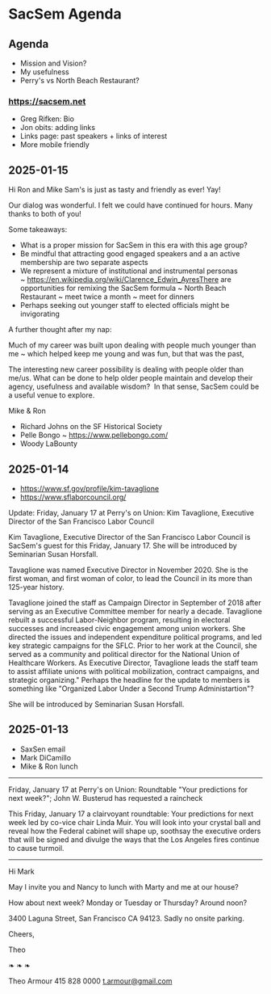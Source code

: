 # SacSem Agenda

## Agenda

* Mission and Vision?
* My usefulness
* Perry's vs North Beach Restaurant?

### https://sacsem.net

* Greg Rifken: Bio
* Jon obits: adding links
* Links page: past speakers + links of interest
* More mobile friendly

## 2025-01-15

Hi Ron and Mike
Sam's is just as tasty and friendly as ever! Yay!

Our dialog was wonderful. I felt we could have continued for hours. Many thanks to both of you!

Some takeaways:

* What is a proper mission for SacSem in this era with this age group?
* Be mindful that attracting good engaged speakers and a an active membership are two separate aspects
* We represent a mixture of institutional and instrumental personas ~ https://en.wikipedia.org/wiki/Clarence_Edwin_AyresThere are opportunities for remixing the SacSem formula ~ North Beach Restaurant ~ meet twice a month ~ meet for dinners
* Perhaps seeking out younger staff to elected officials might be invigorating

A further thought after my nap:

Much of my career was built upon dealing with people much younger than me ~ which helped keep me young and was fun, but that was the past,

The interesting new career possibility is dealing with people older than me/us. What can be done to help older people maintain and develop their agency, usefulness and available wisdom?  In that sense, SacSem could be a useful venue to explore.


Mike & Ron

* Richard Johns on the SF Historical Society
* Pelle Bongo ~ https://www.pellebongo.com/
* Woody LaBounty

## 2025-01-14

* https://www.sf.gov/profile/kim-tavaglione
* https://www.sflaborcouncil.org/

Update: Friday, January 17 at Perry's on Union: Kim Tavaglione, Executive Director of the San Francisco Labor Council

Kim Tavaglione, Executive Director of the San Francisco Labor Council is SacSem's guest for this Friday, January 17. She will be introduced by Seminarian Susan Horsfall.

Tavaglione was named Executive Director in November 2020. She is the first woman, and first woman of color, to lead the Council in its more than 125-year history.

Tavaglione joined the staff as Campaign Director in September of 2018 after serving as an Executive Committee member for nearly a decade. Tavaglione rebuilt a successful Labor-Neighbor program, resulting in electoral successes and increased civic engagement among union workers. She directed the issues and independent expenditure political programs, and led key strategic campaigns for the SFLC. Prior to her work at the Council, she served as a community and political director for the National Union of Healthcare Workers.
As Executive Director, Tavaglione leads the staff team to assist affiliate unions with political mobilization, contract campaigns, and strategic organizing."
Perhaps the headline for the update to members is something like "Organized Labor Under a Second Trump Administartion"?

She will be introduced by Seminarian Susan Horsfall.

## 2025-01-13

* SaxSen email
* Mark DiCamillo
* Mike & Ron lunch

***

Friday, January 17 at Perry's on Union: Roundtable "Your predictions for next week?"; John W. Busterud has requested a raincheck

This Friday, January 17 a clairvoyant roundtable: Your predictions for next week led by co-vice chair Linda Muir. You will look into your crystal ball and reveal how the Federal cabinet will shape up, soothsay the executive orders that will be signed and divulge the ways that the Los Angeles fires continue to cause turmoil.

***

Hi Mark

May I invite you and Nancy to lunch with Marty and me at our house?

How about next week? Monday or Tuesday or Thursday? Around noon?

3400 Laguna Street, San Francisco CA 94123. Sadly no onsite parking.

Cheers,

Theo

❧ ❧ ❧

Theo Armour
415 828 0000
t.armour@gmail.com

